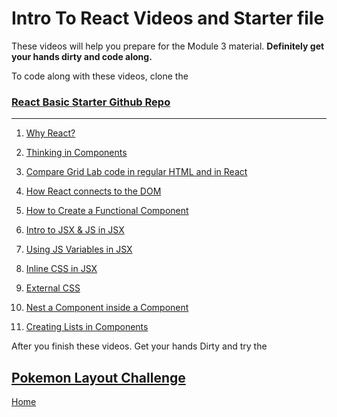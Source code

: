 # Intro To React Videos and Starter file

These videos will help you prepare for the Module 3 material. **Definitely get your hands dirty and code along.**

To code along with these videos, clone the

### [React Basic Starter Github Repo](https://github.com/10-3-pursuit/react-basic-starter)

---

1. [Why React?](https://drive.google.com/file/d/1S_xX3m_ET_gMlThWQEWEeX4k7gg_ijyu/view)

1. [Thinking in Components](https://drive.google.com/file/d/1m_aZ0y-qxQgNvNZbvYhAnsMeJ9t9plrn/view?usp=sharing)

1. [Compare Grid Lab code in regular HTML and in React](https://drive.google.com/file/d/12JR_H5E65WHrleZO29Vykqg6es1sttdj/view?usp=sharing)

1. [How React connects to the DOM](https://drive.google.com/file/d/1qIVW3IVS8vifaiCFiBrYE6v7WHEabs2-/view?usp=sharing)

1. [How to Create a Functional Component](https://drive.google.com/file/d/1okCRbMCN-k9_73IrjNnR9-w-ceKpLUhp/view?usp=sharing)

1. [Intro to JSX & JS in JSX](https://drive.google.com/file/d/1jq-S2KAy0rEON7Ipsouqlz7BiPq8S1oC/view?usp=sharing)

1. [Using JS Variables in JSX](https://drive.google.com/file/d/1S4HGdg8lwX-vnnyCrHYC6gzJZYttmmiA/view?usp=sharing)

1. [Inline CSS in JSX](https://drive.google.com/file/d/1aq-WxAlIqs78YcTuZyIY6hTRhzWUOr2J/view?usp=sharing)

1. [External CSS](https://drive.google.com/file/d/1fwNYhmIc3yGz3MJLjf6fB7nGqU1uzYyv/view?usp=sharing)

1. [Nest a Component inside a Component](https://drive.google.com/file/d/1ga5Qp8PwwtbRDJ4r0jQ7yM332r4zSxcB/view?usp=sharing)

1. [Creating Lists in Components](https://drive.google.com/file/d/1TmwegI1qarg1qMp7EZ8FS7HGJsyVubMH/view?usp=sharing)

After you finish these videos. Get your hands Dirty and try the

## [Pokemon Layout Challenge](https://github.com/10-3-pursuit/react-prep-pokemon-layout)

[Home][def]

[def]: README.md
